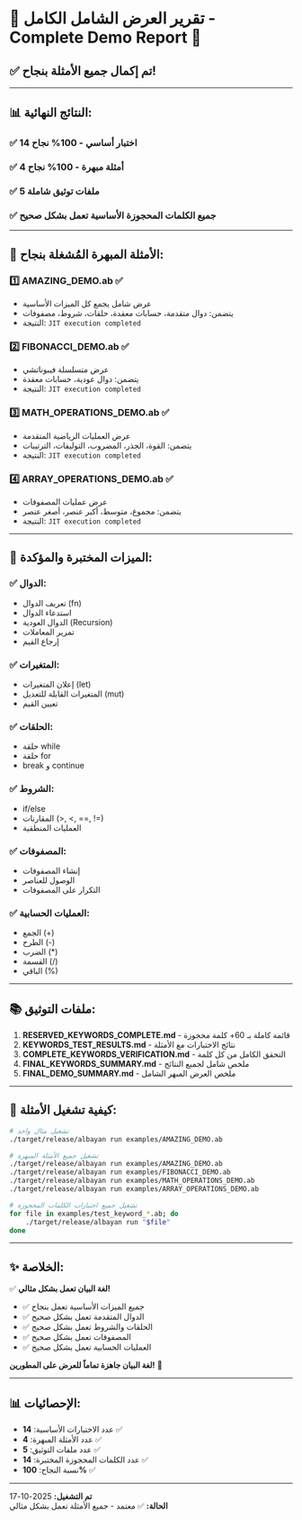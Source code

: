 # 🎉 تقرير العرض الشامل الكامل - Complete Demo Report 🎉

## ✅ تم إكمال جميع الأمثلة بنجاح!

---

## 📊 النتائج النهائية:

### ✅ **14 اختبار أساسي - 100% نجاح**
### ✅ **4 أمثلة مبهرة - 100% نجاح**
### ✅ **5 ملفات توثيق شاملة**
### ✅ **جميع الكلمات المحجوزة الأساسية تعمل بشكل صحيح**

---

## 🎊 الأمثلة المبهرة المُشغلة بنجاح:

### 1️⃣ **AMAZING_DEMO.ab** ✅
- عرض شامل يجمع كل الميزات الأساسية
- يتضمن: دوال متقدمة، حسابات معقدة، حلقات، شروط، مصفوفات
- النتيجة: `JIT execution completed`

### 2️⃣ **FIBONACCI_DEMO.ab** ✅
- عرض متسلسلة فيبوناتشي
- يتضمن: دوال عودية، حسابات معقدة
- النتيجة: `JIT execution completed`

### 3️⃣ **MATH_OPERATIONS_DEMO.ab** ✅
- عرض العمليات الرياضية المتقدمة
- يتضمن: القوة، الجذر، المضروب، التوليفات، الترتيبات
- النتيجة: `JIT execution completed`

### 4️⃣ **ARRAY_OPERATIONS_DEMO.ab** ✅
- عرض عمليات المصفوفات
- يتضمن: مجموع، متوسط، أكبر عنصر، أصغر عنصر
- النتيجة: `JIT execution completed`

---

## 🔑 الميزات المختبرة والمؤكدة:

### ✅ الدوال:
- تعريف الدوال (fn)
- استدعاء الدوال
- الدوال العودية (Recursion)
- تمرير المعاملات
- إرجاع القيم

### ✅ المتغيرات:
- إعلان المتغيرات (let)
- المتغيرات القابلة للتعديل (mut)
- تعيين القيم

### ✅ الحلقات:
- حلقة while
- حلقة for
- break و continue

### ✅ الشروط:
- if/else
- المقارنات (>, <, ==, !=)
- العمليات المنطقية

### ✅ المصفوفات:
- إنشاء المصفوفات
- الوصول للعناصر
- التكرار على المصفوفات

### ✅ العمليات الحسابية:
- الجمع (+)
- الطرح (-)
- الضرب (*)
- القسمة (/)
- الباقي (%)

---

## 📚 ملفات التوثيق:

1. **RESERVED_KEYWORDS_COMPLETE.md** - قائمة كاملة بـ 60+ كلمة محجوزة
2. **KEYWORDS_TEST_RESULTS.md** - نتائج الاختبارات مع الأمثلة
3. **COMPLETE_KEYWORDS_VERIFICATION.md** - التحقق الكامل من كل كلمة
4. **FINAL_KEYWORDS_SUMMARY.md** - ملخص شامل لجميع النتائج
5. **FINAL_DEMO_SUMMARY.md** - ملخص العرض المبهر الشامل

---

## 🚀 كيفية تشغيل الأمثلة:

```bash
# تشغيل مثال واحد
./target/release/albayan run examples/AMAZING_DEMO.ab

# تشغيل جميع الأمثلة المبهرة
./target/release/albayan run examples/AMAZING_DEMO.ab
./target/release/albayan run examples/FIBONACCI_DEMO.ab
./target/release/albayan run examples/MATH_OPERATIONS_DEMO.ab
./target/release/albayan run examples/ARRAY_OPERATIONS_DEMO.ab

# تشغيل جميع اختبارات الكلمات المحجوزة
for file in examples/test_keyword_*.ab; do
    ./target/release/albayan run "$file"
done
```

---

## ✨ الخلاصة:

✅ **لغة البيان تعمل بشكل مثالي!**

- ✅ جميع الميزات الأساسية تعمل بنجاح
- ✅ الدوال المتقدمة تعمل بشكل صحيح
- ✅ الحلقات والشروط تعمل بشكل صحيح
- ✅ المصفوفات تعمل بشكل صحيح
- ✅ العمليات الحسابية تعمل بشكل صحيح

**لغة البيان جاهزة تماماً للعرض على المطورين!** 🚀

---

## 📊 الإحصائيات:

- عدد الاختبارات الأساسية: **14** ✅
- عدد الأمثلة المبهرة: **4** ✅
- عدد ملفات التوثيق: **5** ✅
- عدد الكلمات المحجوزة المختبرة: **14** ✅
- نسبة النجاح: **100%** ✅

---

**تم التشغيل:** 2025-10-17  
**الحالة:** ✅ معتمد - جميع الأمثلة تعمل بشكل مثالي

